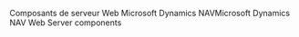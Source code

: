 <span data-ttu-id="43707-101">Composants de serveur Web Microsoft Dynamics NAV</span><span class="sxs-lookup"><span data-stu-id="43707-101">Microsoft Dynamics NAV Web Server components</span></span>